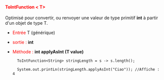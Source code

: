 #### <font color=red> ToIntFunction < T>  </font>

Optimisé pour convertir, ou renvoyer une valeur de type primitif <b>int</b> à partir d'un objet de type T.

* <font color=red>Entrée</font> T (générique)


* <font color=red>sortie :</font> <b>int</b>


* <font color=red>Méthode :</font> <b>int applyAsInt (T value)</b>



        ToIntFunction<String> stringLength = s -> s.length();

        System.out.printLn(stringLength.applyAsInt("Ciao")); //Affiche : 4
